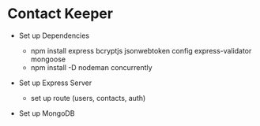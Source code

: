 # Contact Keeper

- Set up Dependencies

  - npm install express bcryptjs jsonwebtoken config express-validator mongoose
  - npm install -D nodeman concurrently

- Set up Express Server
  - set up route (users, contacts, auth)
- Set up MongoDB

